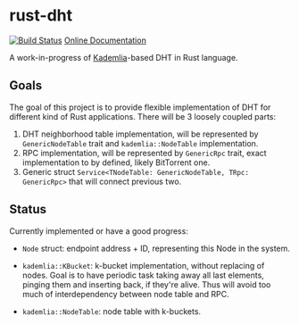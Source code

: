 rust-dht
========

[![Build
Status](https://travis-ci.org/Divius/rust-dht.svg)](https://travis-ci.org/Divius/rust-dht)
[Online Documentation](http://www.rust-ci.org/Divius/rust-dht/doc/dht/)

A work-in-progress of
[Kademlia](http://pdos.csail.mit.edu/~petar/papers/maymounkov-kademlia-lncs.pdf)-based
DHT in Rust language.

Goals
-----

The goal of this project is to provide flexible implementation of DHT
for different kind of Rust applications. There will be 3 loosely coupled
parts:

1. DHT neighborhood table implementation, will be represented by
   `GenericNodeTable` trait and `kademlia::NodeTable` implementation.
2. RPC implementation, will be represented by `GenericRpc` trait,
   exact implementation to by defined, likely BitTorrent one.
3. Generic struct `Service<TNodeTable: GenericNodeTable, TRpc: GenericRpc>`
   that will connect previous two.

Status
------

Currently implemented or have a good progress:

* `Node` struct: endpoint address + ID, representing this Node in the system.

* `kademlia::KBucket`: k-bucket implementation, without replacing of nodes.
   Goal is to have periodic task taking away all last elements, pinging them
   and inserting back, if they're alive. Thus will avoid too much of
   interdependency between node table and RPC.

* `kademlia::NodeTable`: node table with k-buckets.
